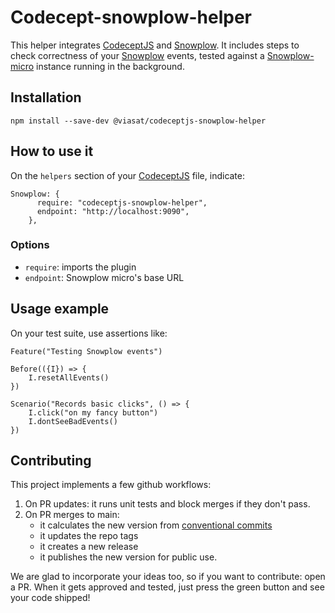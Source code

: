 # Codecept-snowplow-helper

This helper integrates [CodeceptJS](https://codecept.io/) and [Snowplow](https://snowplow.io). It includes steps to check correctness of your [Snowplow](https://snowplow.io) events, tested against a [Snowplow-micro](https://docs.snowplow.io/docs/understanding-your-pipeline/what-is-snowplow-micro/) instance running in the background.


## Installation

```
npm install --save-dev @viasat/codeceptjs-snowplow-helper
```

## How to use it

On the `helpers` section of your [CodeceptJS](https://codecept.io/) file, indicate:

```
Snowplow: {
      require: "codeceptjs-snowplow-helper",
      endpoint: "http://localhost:9090",
    },
```

### Options

- `require`: imports the plugin
- `endpoint`: Snowplow micro's base URL

## Usage example

On your test suite, use assertions like:

```
Feature("Testing Snowplow events")

Before(({I}) => {
    I.resetAllEvents()
})

Scenario("Records basic clicks", () => {
    I.click("on my fancy button")
    I.dontSeeBadEvents()
})
```

## Contributing

This project implements a few github workflows:

1. On PR updates: it runs unit tests and block merges if they don't pass.
2. On PR merges to main:
   - it calculates the new version from [conventional commits](https://www.npmjs.com/package/semantic-release)
   - it updates the repo tags
   - it creates a new release
   - it publishes the new version for public use.

We are glad to incorporate your ideas too, so if you want to contribute: open a PR. When it gets approved and tested, just press the green button
and see your code shipped!
